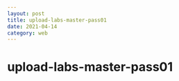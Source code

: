 ```yaml
---
layout: post
title: upload-labs-master-pass01
date: 2021-04-14
category: web
---
```


# upload-labs-master-pass01

